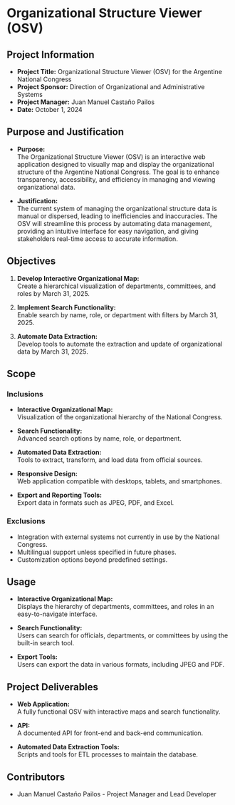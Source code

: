 # Organizational Structure Viewer (OSV)

## Project Information

- **Project Title:** Organizational Structure Viewer (OSV) for the Argentine National Congress
- **Project Sponsor:** Direction of Organizational and Administrative Systems
- **Project Manager:** Juan Manuel Castaño Pailos
- **Date:** October 1, 2024

## Purpose and Justification

- **Purpose:**  
  The Organizational Structure Viewer (OSV) is an interactive web application designed to visually map and display the organizational structure of the Argentine National Congress. The goal is to enhance transparency, accessibility, and efficiency in managing and viewing organizational data.

- **Justification:**  
  The current system of managing the organizational structure data is manual or dispersed, leading to inefficiencies and inaccuracies. The OSV will streamline this process by automating data management, providing an intuitive interface for easy navigation, and giving stakeholders real-time access to accurate information.

## Objectives

1. **Develop Interactive Organizational Map:**  
   Create a hierarchical visualization of departments, committees, and roles by March 31, 2025.
   
2. **Implement Search Functionality:**  
   Enable search by name, role, or department with filters by March 31, 2025.
   
3. **Automate Data Extraction:**  
   Develop tools to automate the extraction and update of organizational data by March 31, 2025.

## Scope

### Inclusions
- **Interactive Organizational Map:**  
  Visualization of the organizational hierarchy of the National Congress.
  
- **Search Functionality:**  
  Advanced search options by name, role, or department.
  
- **Automated Data Extraction:**  
  Tools to extract, transform, and load data from official sources.
  
- **Responsive Design:**  
  Web application compatible with desktops, tablets, and smartphones.
  
- **Export and Reporting Tools:**  
  Export data in formats such as JPEG, PDF, and Excel.
  
### Exclusions
- Integration with external systems not currently in use by the National Congress.
- Multilingual support unless specified in future phases.
- Customization options beyond predefined settings.

## Usage

- **Interactive Organizational Map:**  
  Displays the hierarchy of departments, committees, and roles in an easy-to-navigate interface.

- **Search Functionality:**  
  Users can search for officials, departments, or committees by using the built-in search tool.

- **Export Tools:**  
  Users can export the data in various formats, including JPEG and PDF.

## Project Deliverables

- **Web Application:**  
  A fully functional OSV with interactive maps and search functionality.

- **API:**  
  A documented API for front-end and back-end communication.

- **Automated Data Extraction Tools:**  
  Scripts and tools for ETL processes to maintain the database.

## Contributors

- Juan Manuel Castaño Pailos - Project Manager and Lead Developer